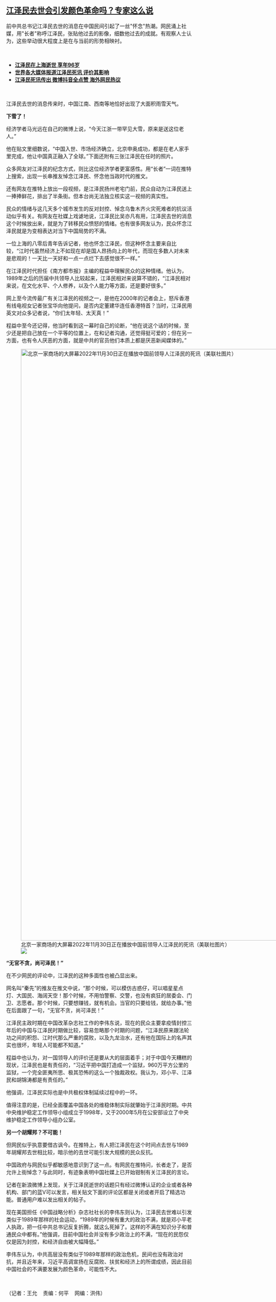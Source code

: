 <!--1669840620000-->
[江泽民去世会引发颜色革命吗？专家这么说](https://www.rfa.org/mandarin/yataibaodao/zhengzhi/wy-11302022145401.html)
------

<p>前中共总书记江泽民去世的消息在中国民间引起了一丝"怀念"热潮。网民涌上社媒，用"长者"称呼江泽民，张贴他过去的影像，细数他过去的成就。有观察人士认为，这些举动很大程度上是在与当前的形势相映衬。</p><p><span class="result-title"> </span></p><ul><li><a href="https://www.rfa.org/mandarin/Xinwen/cmh1-11302022034204.html"><strong>江泽民在上海逝世 享年96岁</strong></a></li><li><strong><a href="https://www.rfa.org/mandarin/Xinwen/2-11302022094401.html">世界各大媒体报道江泽民死讯 评价其影响</a></strong></li><li><strong><a href="https://www.rfa.org/mandarin/Xinwen/1-11302022093812.html">江泽民死讯传出 微博抖音全点赞 海外网民热议</a></strong></li></ul><p><span class="result-title"> </span></p><p><span style="font-weight: 400;">江泽民去世的消息传来时，中国江南、西南等地恰好出现了大面积雨雪天气。</span></p><p><strong>下雪了！</strong></p><p><span style="font-weight: 400;">经济学者马光远在自己的微博上说，“今天江浙一带罕见大雪，原来是送这位老人。”</span></p><p><span style="font-weight: 400;">他在贴文里细数说，“中国入世、市场经济确立，北京申奥成功，都是在老人家手里完成，他让中国真正融入了全球。”下面还附有三张江泽民在任时的照片。</span></p><p><span style="font-weight: 400;">众多网友对江泽民的纪念方式，则比这位经济学者更富感性。用“长者”一词在推特上搜索，出现一长串推友悼念江泽民、怀念他当政时代的推文。</span></p><p><span style="font-weight: 400;">还有网友在推特上放出一段视频，是江泽民扬州老宅门前，民众自动为江泽民送上一捧捧鲜花，排出了半条街。但本台尚无法独立核实这一视频的真实性。</span></p><p><span style="font-weight: 400;">民众的情绪与这几天多个城市发生的反对封控、悼念乌鲁木齐火灾死难者的抗议活动似乎有关。有网友在社媒上戏谑地说，江泽民比吴亦凡有用，江泽民去世的消息这个时候放出来，就是为了转移民众愤怒的情绪。也有很多网友认为，民众怀念江泽民就是为变相表达对当下中国局势的不满。</span></p><p><span style="font-weight: 400;">一位上海的八零后青年告诉记者，他也怀念江泽民，但这种怀念主要来自比较，“江时代虽然经济上不如现在却是国人昂扬向上的年代，而现在多数人对未来是悲观的！一天比一天好和一点一点烂下去感觉很不一样。”</span></p><p><span style="font-weight: 400;">在江泽民时代担任《南方都市报》主编的程益中理解民众的这种情绪。他认为，1989年之后的历届中共领导人比较起来，江泽民相对来说算不错的，“江泽民相对来说，在文化水平、个人修养，以及个人能力等方面，还是要好很多。”</span></p><p><span style="font-weight: 400;">网上至今流传最广有关江泽民的视频之一，是他在2000年的记者会上，怒斥香港有线电视女记者张宝华向他提问，是否内定董建华连任香港特首？当时，江泽民用英文对众多记者说，“你们太年轻、太天真！”</span></p><p><span style="font-weight: 400;">程益中至今还记得，他当时看到这一幕时自己的论断，“他在说这个话的时候，至少还是把自己放在一个平等的位置上，在和记者沟通，还觉得挺可爱的；但在另一方面，也有令人厌恶的方面，就是中共的官员他们本质上都是厌恶新闻媒体的。”</span></p><p><span style="font-weight: 400;"><figure class="image-richtext image-inline captioned" style="width:2400px;"><img alt="北京一家商场的大屏幕2022年11月30日正在播放中国前领导人江泽民的死讯（美联社图片）" height="1600" src="https://www.rfa.org/mandarin/yataibaodao/zhengzhi/wy-11302022145401.html/ap22334470377990.jpg/@@images/e44ab10f-3332-45dd-80fc-7ac2484e41c1.jpeg" title="AP22334470377990.jpg" width="2400"/><figcaption class="image-caption">北京一家商场的大屏幕2022年11月30日正在播放中国前领导人江泽民的死讯（美联社图片）</figcaption><small></small><div id="zoomattribute"><a data-caption="北京一家商场的大屏幕2022年11月30日正在播放中国前领导人江泽民的死讯（美联社图片）" data-fancybox="" href="https://www.rfa.org/mandarin/yataibaodao/zhengzhi/wy-11302022145401.html/ap22334470377990.jpg" id="single_image" title="北京一家商场的大屏幕2022年11月30日正在播放中国前领导人江泽民的死讯（美联社图片）"><img src="/++plone++rfa-resources/img/icon-zoom.png"/></a></div></figure></span></p><p><strong>“无官不贪，尚可泽民！”</strong></p><p><span style="font-weight: 400;">在不少网民的评论中，江泽民的这种多面性也被凸显出来。</span></p><p><span style="font-weight: 400;">网名叫“秦先”的推友在推文中说，“那个时候，可以模仿古惑仔，可以唱星星点灯、大国民、海阔天空！那个时候，不用怕警察、交警，也没有疯狂的居委会、门卫、志愿者。那个时候，只要想赚钱，就有机会。当官的只要给钱，就给办事。”他在后面跟了一句，“无官不贪，尚可泽民！”</span></p><p><span style="font-weight: 400;">江泽民主政时期在中国改革杂志社工作的李伟东说，现在的民众主要拿疫情封控三年后的中国与江泽民时期做比较，容易忽略那个时期的问题，“江泽民原来跟法轮功之间的积怨、江时代那么严重的腐败，以及九龙治水，还有他在国际上的名声其实也很坏，年轻人可能都不知道。”</span></p><p><span style="font-weight: 400;">程益中也认为，对一国领导人的评价还是要从大的层面着手；对于中国今天糟糕的现状，江泽民也是有责任的，“习近平把中国打造成一个监狱，960万平方公里的监狱，一个完全匪夷所思、极其恐怖的这么一个独裁政权。我认为，邓小平、江泽民和胡锦涛都是有责任的。”</span></p><p><span style="font-weight: 400;">他强调，江泽民实际也是中共极权体制延续过程中的一环。</span></p><p><span style="font-weight: 400;">值得注意的是，已经全面覆盖中国各处的维稳体制实际就肇始于江泽民时期。中共中央维护稳定工作领导小组成立于1998年，又于2000年5月在公安部设立了中央维护稳定工作领导小组办公室。</span></p><p><strong>另一个胡耀邦？不可能！</strong></p><p><span style="font-weight: 400;">但网民似乎执意要借古讽今。在推特上，有人把江泽民在这个时间点去世与1989年胡耀邦去世相比较，暗示他的去世可能引发大规模的民众反抗。</span></p><p><span style="font-weight: 400;">中国政府与网民似乎都敏感地意识到了这一点。有网民在推特问，长者走了，是否允许上街悼念？与此同时，有迹象表明中国社媒上已开始钳制有关江泽民的言论。</span></p><p><span style="font-weight: 400;">记者在新浪微博上发现，关于江泽民逝世的话题只有经过微博认证的企业或者各种机构、部门的蓝V可以发言，相关贴文下面的评论区都是关闭或者开启了精选功能。普通用户难以发出相关的帖子。</span></p><p><span style="font-weight: 400;">现在美国担任《中国战略分析》杂志社社长的李伟东则认为，江泽民去世难以引发类似于1989年那样的社会运动，“1989年的时候有重大的政治不满，就是邓小平老人执政，把一任中共总书记反复折腾，就这么死掉了。这样的不满在知识分子和普通民众中都有。”他强调，目前中国社会并没有多少政治上的不满，“现在的民怨仅仅是因为封控，和经济自由被大幅降低。”</span></p><p><span style="font-weight: 400;">李伟东认为，中共高层没有类似于1989年那样的政治危机，民间也没有政治对抗，并且近年来，习近平高调宣扬在反腐败、扶贫和经济上的所谓成绩，因此目前中国社会的不满要发展为颜色革命，可能性不大。</span></p><p><span class="result-title"> </span></p><p><span style="font-weight: 400;">（记者：王允    责编：何平    网编：洪伟）</span></p>
